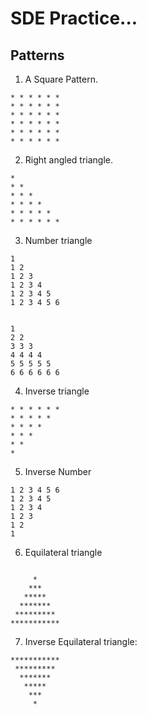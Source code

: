 # SDE Practice...

## Patterns

1. A Square Pattern.

```
* * * * * *
* * * * * *
* * * * * *
* * * * * *
* * * * * *
* * * * * *
```

2. Right angled triangle.

```
*
* *
* * *
* * * *
* * * * *
* * * * * *
```

3. Number triangle

```
1
1 2
1 2 3
1 2 3 4
1 2 3 4 5
1 2 3 4 5 6
```

```

1
2 2
3 3 3
4 4 4 4
5 5 5 5 5
6 6 6 6 6 6
```

4. Inverse triangle

```
* * * * * *
* * * * *
* * * *
* * *
* *
*
```

5. Inverse Number

```
1 2 3 4 5 6
1 2 3 4 5
1 2 3 4
1 2 3
1 2
1
```

6. Equilateral triangle

```

     *
    ***
   *****
  *******
 *********
***********

```

7. Inverse Equilateral triangle:

```
***********
 *********
  *******
   *****
    ***
     *
```
